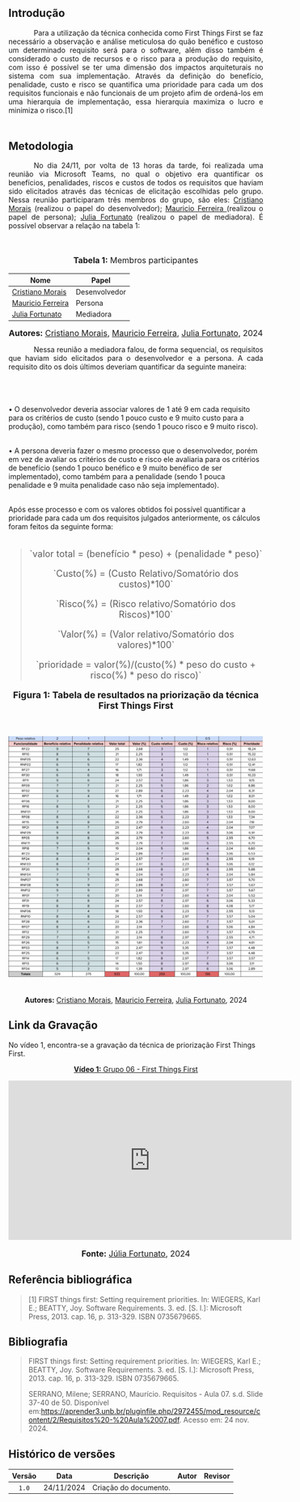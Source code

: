 ## Introdução

<p style="text-align: justify; text-indent: 50px; margin-bottom: 50px;">Para a utilização da técnica conhecida como First Things First se faz necessário a observação e análise meticulosa do quão benéfico e custoso um determinado requisito será para o software, além disso também é considerado o custo de recursos e o risco para a produção do requisito, com isso é possível se ter uma dimensão dos impactos arquiteturais no sistema com sua implementação. Através da definição do benefício, penalidade, custo e risco se quantifica uma prioridade para cada um dos requisitos funcionais e não funcionais de um projeto afim de ordená-los em uma hierarquia de implementação, essa hierarquia maximiza o lucro e minimiza o risco.[1]</p>

## Metodologia

<p style="text-align: justify; text-indent: 50px; margin-bottom: 50px;">No dia 24/11, por volta de 13 horas da tarde, foi realizada uma reunião via Microsoft Teams, no qual o objetivo era quantificar os benefícios, penalidades, riscos e custos de todos os requisitos que haviam sido elicitados através das técnicas de elicitação escolhidas pelo grupo. Nessa reunião participaram três membros do grupo, são eles: <a href="https://github.com/CristianoMoraiss">Cristiano Morais</a> (realizou o papel do desenvolvedor); <a href="https://github.com/mauricio-araujoo">Mauricio Ferreira </a>(realizou o papel de persona); <a href="https://github.com/julia-fortunato">Julia Fortunato</a> (realizou o papel de mediadora). É possível observar a relação na tabela 1:</p>

<div align="center">
<font size="3"><p style="text-align: center"><b>Tabela 1:</b> Membros participantes</p></font>

<table>
  <thead>
    <tr>
      <th>Nome</th>
      <th>Papel</th>
    </tr>
  </thead>
  <tbody>
    <tr>
      <td><a href="https://github.com/CristianoMoraiss">Cristiano Morais</a></td>
      <td>Desenvolvedor</td>
    </tr>
    <tr>
      <td><a href="https://github.com/mauricio-araujoo">Mauricio Ferreira </a></td>
      <td>Persona</td>
    </tr>
    <tr>
      <td><a href="https://github.com/julia-fortunato">Julia Fortunato</a></td>
      <td>Mediadora</td>
    </tr>
  </tbody>
</table>

<font size="3"><p style="text-align: center"><b>Autores:</b> <a href="https://github.com/CristianoMoraiss">Cristiano Morais</a>, <a href="https://github.com/mauricio-araujoo">Mauricio Ferreira</a>, <a href="https://github.com/julia-fortunato">Julia Fortunato</a>, 2024</p></font>
</div>

<p style="text-align: justify; text-indent: 50px; margin-bottom: 50px;">Nessa reunião a mediadora falou, de forma sequencial, os requisitos que haviam sido elicitados para o desenvolvedor e a persona. A cada requisito dito os dois últimos deveriam quantificar da seguinte maneira:</br></br>

• O desenvolvedor deveria associar valores de 1 até 9 em cada requisito para os critérios de custo (sendo 1 pouco custo e 9 muito custo para a produção), como também para risco (sendo 1 pouco risco e 9 muito risco).</br></br>

• A persona deveria fazer o mesmo processo que o desenvolvedor, porém em vez de avaliar os critérios de custo e risco ele avaliaria para os critérios de benefício (sendo 1 pouco benéfico e 9 muito benéfico de ser implementado), como também para a penalidade (sendo 1 pouca penalidade e 9 muita penalidade caso não seja implementado).</br></br>

Após esse processo e com os valores obtidos foi possível quantificar a prioridade para cada um dos requisitos julgados anteriormente, os cálculos foram feitos da seguinte forma:</br></br>
</p>

> <p align="center" style="font-size: 18px;">`valor total = (benefício * peso) + (penalidade * peso)`</p>
> <p align="center" style="font-size: 18px;">`Custo(%) = (Custo Relativo/Somatório dos custos)*100`</p>
> <p align="center" style="font-size: 18px;">`Risco(%) = (Risco relativo/Somatório dos Riscos)*100`</p>
> <p align="center" style="font-size: 18px;">`Valor(%) = (Valor relativo/Somatório dos valores)*100`</p>
> <p align="center" style="font-size: 18px;">`prioridade = valor(%)/(custo(%) * peso do custo + risco(%) * peso do risco)`</p>

<div align="center">
  <font size="4"><p style="text-align: center; margin-bottom: 50px;"><b>Figura 1: Tabela de resultados na priorização da técnica First Things First</b></p></font>
</div>

<div align="center">
    <img src="../../imagens/first.svg" alt="Foto de Maria das Dores" style=" max-width: 100%; height: auto; margin-bottom: 20px;">
</div>
<div align="center">
    <p style="text-align: center"><b>Autores:</b> <a href="https://github.com/CristianoMoraiss">Cristiano Morais</a>, <a href="https://github.com/mauricio-araujoo">Mauricio Ferreira</a>, <a href="https://github.com/julia-fortunato">Julia Fortunato</a>, 2024</p></font>
</div> 

## Link da Gravação

No vídeo 1, encontra-se a gravação da técnica de priorização First Things First.

<div align="center">
<p style="text-align: center"><a href="https://youtu.be/9w-MqIKbH5E?si=XkoNGeEM2h24SeqS" target="blanket"><b>Vídeo 1:</b> Grupo 06 - First Things First</a></p>

<iframe width="560" height="315" src="https://www.youtube.com/embed/9w-MqIKbH5E?si=XkoNGeEM2h24SeqS" title="Apresentação 1" frameborder="0" allow="accelerometer; autoplay; clipboard-write; encrypted-media; gyroscope; picture-in-picture; web-share" allowfullscreen></iframe>

<font size="3"><p style="text-align: center"><b>Fonte:</b> <a href="https://github.com/julia-fortunato">Júlia Fortunato</a>, 2024</p></font>
</div >


## Referência bibliográfica
> [1] FIRST things first: Setting requirement priorities. In: WIEGERS, Karl E.; BEATTY, Joy. Software Requirements. 3. ed. [S. l.]: Microsoft Press, 2013. cap. 16, p. 313-329. ISBN 0735679665.

## Bibliografia

> FIRST things first: Setting requirement priorities. In: WIEGERS, Karl E.; BEATTY, Joy. Software Requirements. 3. ed. [S. l.]: Microsoft Press, 2013. cap. 16, p. 313-329. ISBN 0735679665.
>
> SERRANO, Milene; SERRANO, Maurício. Requisitos - Aula 07. s.d. Slide 37-40 de 50. Disponível em:https://aprender3.unb.br/pluginfile.php/2972455/mod_resource/content/2/Requisitos%20-%20Aula%2007.pdf. Acesso em: 24 nov. 2024.

## Histórico de versões 

|Versão|Data|Descrição|Autor|Revisor|
|:----:|----|---------|-----|:-------:|
|`1.0`|24/11/2024|Criação do documento. |[](https://github.com/)|[](https://github.com/)|
